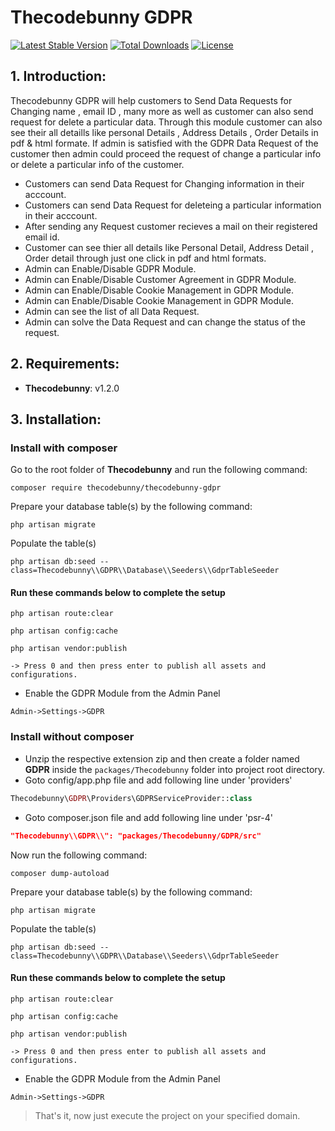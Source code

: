 # Thecodebunny GDPR

[![Latest Stable Version](https://poser.pugx.org/thecodebunny/thecodebunny-gdpr/v)](//packagist.org/packages/thecodebunny/thecodebunny-gdpr)
[![Total Downloads](https://poser.pugx.org/thecodebunny/thecodebunny-gdpr/downloads)](//packagist.org/packages/thecodebunny/thecodebunny-gdpr)
[![License](https://poser.pugx.org/thecodebunny/thecodebunny-gdpr/license)](https://github.com/thecodebunny/thecodebunny-gdpr/blob/master/LICENSE)

## 1. Introduction:

Thecodebunny GDPR will help customers to Send Data Requests for Changing name , email ID , many more as well as customer can also send request for delete a particular data. Through this module customer can also see their all detaills like personal Details , Address Details , Order Details in pdf & html formate. If admin is satisfied with the GDPR Data Request of the customer then admin could proceed the request of change a particular info or delete a  particular info of the customer.

* Customers can send Data Request for Changing information in their acccount.
* Customers can send Data Request for deleteing a particular information in their acccount.
* After sending any Request customer recieves a mail on their registered email id.
* Customer can see thier all details like Personal Detail, Address Detail , Order detail through just one click in pdf and html formats.
* Admin can Enable/Disable GDPR Module.
* Admin can Enable/Disable Customer Agreement in GDPR Module.
* Admin can Enable/Disable Cookie Management in GDPR Module.
* Admin can Enable/Disable Cookie Management in GDPR Module.
* Admin can see the list of all Data Request.
* Admin can solve the Data Request and can change the status of the request.


## 2. Requirements:

* **Thecodebunny**: v1.2.0

## 3. Installation:

### Install with composer
Go to the root folder of **Thecodebunny** and run the following command:

```
composer require thecodebunny/thecodebunny-gdpr
```

Prepare your database table(s) by the following command:
```
php artisan migrate
```

Populate the table(s)
```
php artisan db:seed --class=Thecodebunny\\GDPR\\Database\\Seeders\\GdprTableSeeder
```

#### Run these commands below to complete the setup

```
php artisan route:clear
```

```
php artisan config:cache
```

```
php artisan vendor:publish

-> Press 0 and then press enter to publish all assets and configurations.
```

* Enable the GDPR Module from the Admin Panel
 
```
Admin->Settings->GDPR
```

### Install without composer
* Unzip the respective extension zip and then create a folder named **GDPR**  inside the `packages/Thecodebunny` folder into project root directory.
* Goto config/app.php file and add following line under 'providers'

```php
Thecodebunny\GDPR\Providers\GDPRServiceProvider::class
```

* Goto composer.json file and add following line under 'psr-4'

```json
"Thecodebunny\\GDPR\\": "packages/Thecodebunny/GDPR/src"
```
Now run the following command:
```
composer dump-autoload
```

Prepare your database table(s) by the following command:
```
php artisan migrate
```

Populate the table(s)
```
php artisan db:seed --class=Thecodebunny\\GDPR\\Database\\Seeders\\GdprTableSeeder
```

#### Run these commands below to complete the setup

```
php artisan route:clear
```

```
php artisan config:cache
```

```
php artisan vendor:publish

-> Press 0 and then press enter to publish all assets and configurations.
```

* Enable the GDPR Module from the Admin Panel
 
```
Admin->Settings->GDPR
```



> That's it, now just execute the project on your specified domain.

